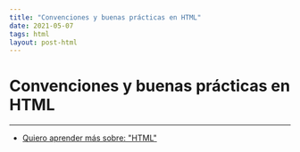 ```yaml
---
title: "Convenciones y buenas prácticas en HTML"
date: 2021-05-07
tags: html
layout: post-html
---
```


# Convenciones y buenas prácticas en HTML

---

- [Quiero aprender más sobre: "HTML"](../00/html)